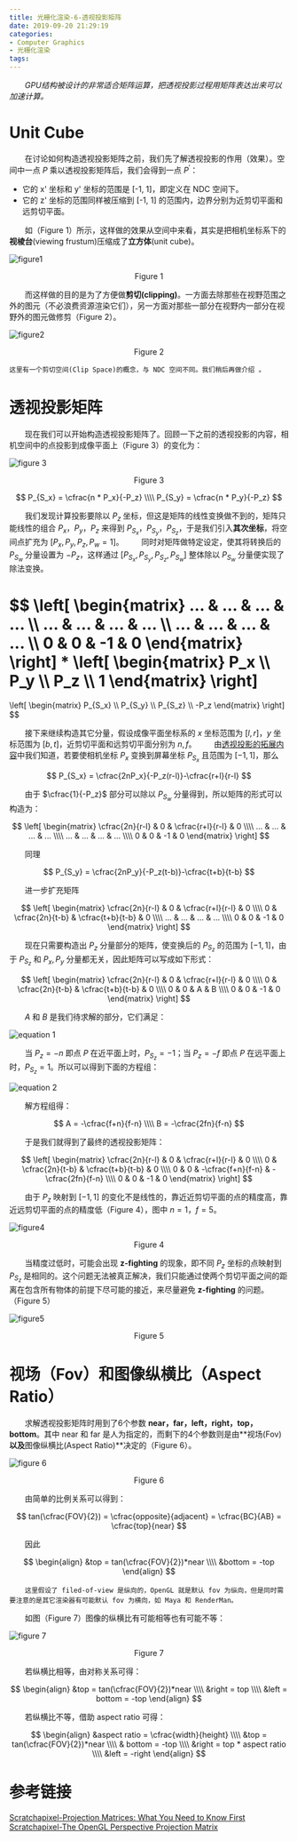 ```yaml
---
title: 光栅化渲染-6-透视投影矩阵
date: 2019-09-20 21:29:19
categories:
- Computer Graphics
- 光栅化渲染
tags:
---
```


　　*GPU结构被设计的非常适合矩阵运算，把透视投影过程用矩阵表达出来可以加速计算。*
<!--more-->

# Unit Cube
　　在讨论如何构造透视投影矩阵之前，我们先了解透视投影的作用（效果）。空间中一点 $P$ 乘以透视投影矩阵后，我们会得到一点 $P^\prime$：

- 它的 x' 坐标和 y' 坐标的范围是 [-1, 1]，即定义在 NDC 空间下。
- 它的 z' 坐标的范围同样被压缩到 [-1, 1] 的范围内，边界分别为近剪切平面和远剪切平面。

　　如（Figure 1）所示，这样做的效果从空间中来看，其实是把相机坐标系下的**视棱台**(viewing frustum)压缩成了**立方体**(unit cube)。

![figure1](/figure1.png)
<center>Figure 1</center>

　　而这样做的目的是为了方便做**剪切(clipping)**。一方面去除那些在视野范围之外的图元（不必浪费资源渲染它们），另一方面对那些一部分在视野内一部分在视野外的图元做修剪（Figure 2）。

![figure2](/figure2.png)
<center>Figure 2</center>

``这里有一个剪切空间(Clip Space)的概念，与 NDC 空间不同。我们稍后再做介绍 。``

# 透视投影矩阵
　　现在我们可以开始构造透视投影矩阵了。回顾一下之前的透视投影的内容，相机空间中的点投影到成像平面上（Figure 3）的变化为：

![figure 3](/figure3.png)
<center>Figure 3</center>

$$
P_{S_x} = \cfrac{n * P_x}{-P_z} \\\\
P_{S_y} = \cfrac{n * P_y}{-P_z}
$$

　　我们发现计算投影要除以 $P_z$ 坐标，但这是矩阵的线性变换做不到的，矩阵只能线性的组合 $P_x$，$P_y$，$P_z$ 来得到 $P_{S_x}$，$P_{S_y}$，$P_{S_z}$，于是我们引入**其次坐标**，将空间点扩充为 $[P_x, P_y, P_z, P_w = 1]$。
　　同时对矩阵做特定设定，使其将转换后的 $P_{S_w}$ 分量设置为 $-P_z$，这样通过 $[P_{S_x}, P_{S_y}, P_{S_z}, P_{S_w}]$ 整体除以 $P_{S_w}$ 分量便实现了除法变换。

$$
\left[
    \begin{matrix}
        ... & ... & ... & ... \\\\
        ... & ... & ... & ... \\\\
        ... & ... & ... & ... \\\\
        0 & 0 & -1 & 0
    \end{matrix}
\right]
\*
\left[
    \begin{matrix}
        P_x \\\\
        P_y \\\\
        P_z \\\\
        1
    \end{matrix}
\right]
= 
\left[
    \begin{matrix}
        P_{S_x} \\\\
        P_{S_y} \\\\
        P_{S_z} \\\\
        -P_z
    \end{matrix}
\right]
$$

　　接下来继续构造其它分量，假设成像平面坐标系的 $x$ 坐标范围为 $[l, r]$，$y$ 坐标范围为 $[b, t]$，近剪切平面和远剪切平面分别为 $n, f$。
　　由[透视投影的拓展内容](https://ain-crad.github.io/2019/08/11/%E5%85%89%E6%A0%85%E5%8C%96%E6%B8%B2%E6%9F%93-2-%E9%80%8F%E8%A7%86%E6%8A%95%E5%BD%B1/#more)中我们知道，若要使相机坐标 $P_x$ 变换到屏幕坐标 $P_{S_x}$ 且范围为 $[-1, 1]$，那么

$$
P_{S_x} = \cfrac{2nP_x}{-P_z(r-l)}-\cfrac{r+l}{r-l}
$$

　　由于 $\cfrac{1}{-P_z}$ 部分可以除以 $P_{S_w}$ 分量得到，所以矩阵的形式可以构造为：

$$
\left[
    \begin{matrix}
        \cfrac{2n}{r-l} & 0 & \cfrac{r+l}{r-l} & 0 \\\\
        ... & ... & ... & ... \\\\
        ... & ... & ... & ... \\\\
        0 & 0 & -1 & 0
    \end{matrix}
\right]
$$

　　同理

$$
P_{S_y} = \cfrac{2nP_y}{-P_z(t-b)}-\cfrac{t+b}{t-b}
$$

　　进一步扩充矩阵

$$
\left[
    \begin{matrix}
        \cfrac{2n}{r-l} & 0 & \cfrac{r+l}{r-l} & 0 \\\\
        0 & \cfrac{2n}{t-b} & \cfrac{t+b}{t-b} & 0 \\\\
        ... & ... & ... & ... \\\\
        0 & 0 & -1 & 0
    \end{matrix}
\right]
$$

　　现在只需要构造出 $P_z$ 分量部分的矩阵，使变换后的 $P_{S_z}$ 的范围为 $[-1, 1]$，由于 $P_{S_z}$ 和 $P_x, P_y$ 分量都无关，因此矩阵可以写成如下形式：

$$
\left[
    \begin{matrix}
        \cfrac{2n}{r-l} & 0 & \cfrac{r+l}{r-l} & 0 \\\\
        0 & \cfrac{2n}{t-b} & \cfrac{t+b}{t-b} & 0 \\\\
        0 & 0 & A & B \\\\
        0 & 0 & -1 & 0
    \end{matrix}
\right]
$$

　　$A$ 和 $B$ 是我们待求解的部分，它们满足：

![equation 1](/equation1.png)

　　当 $P_z = -n$ 即点 $P$ 在近平面上时，$P_{S_z} = -1$；当 $P_z = -f$ 即点 $P$ 在远平面上时，$P_{S_z} = 1$。所以可以得到下面的方程组：

![equation 2](/equation2.png)

　　解方程组得：

$$
A = -\cfrac{f+n}{f-n} \\\\
B = -\cfrac{2fn}{f-n}
$$

　　于是我们就得到了最终的透视投影矩阵：

$$
\left[
    \begin{matrix}
        \cfrac{2n}{r-l} & 0 & \cfrac{r+l}{r-l} & 0 \\\\
        0 & \cfrac{2n}{t-b} & \cfrac{t+b}{t-b} & 0 \\\\
        0 & 0 & -\cfrac{f+n}{f-n} & -\cfrac{2fn}{f-n} \\\\
        0 & 0 & -1 & 0
    \end{matrix}
\right]
$$
   
　　由于 $P_z$ 映射到 $[-1, 1]$ 的变化不是线性的，靠近近剪切平面的点的精度高，靠近远剪切平面的点的精度低（Figure 4），图中 $n = 1$，$f = 5$。

![figure4](/figure4.png)
<center>Figure 4</center>

　　当精度过低时，可能会出现 **z-fighting** 的现象，即不同 $P_z$ 坐标的点映射到 $P_{S_z}$ 是相同的。这个问题无法被真正解决，我们只能通过使两个剪切平面之间的距离在包含所有物体的前提下尽可能的接近，来尽量避免 **z-fighting** 的问题。（Figure 5）

![figure5](/figure5.png)
<center>Figure 5</center>

# 视场（Fov）和图像纵横比（Aspect Ratio）
　　求解透视投影矩阵时用到了6个参数 **near，far，left，right，top，bottom**。其中 near 和 far 是人为指定的，而剩下的4个参数则是由**视场(Fov)**以及**图像纵横比(Aspect Ratio)**决定的（Figure 6）。

![figure 6](/figure6.png)
<center>Figure 6</center>

　　由简单的比例关系可以得到：

$$
tan(\cfrac{FOV}{2}) = \cfrac{opposite}{adjacent} = \cfrac{BC}{AB} = \cfrac{top}{near}
$$

　　因此

$$
\begin{align}
&top = tan(\cfrac{FOV}{2})*near \\\\
&bottom = -top
\end{align}
$$

　　``这里假设了 filed-of-view 是纵向的，OpenGL 就是默认 fov 为纵向，但是同时需要注意的是其它渲染器有可能默认 fov 为横向，如 Maya 和 RenderMan。``

　　如图（Figure 7）图像的纵横比有可能相等也有可能不等：

![figure 7](/figure7.png)
<center>Figure 7</center>

　　若纵横比相等，由对称关系可得：

$$
\begin{align}
&top = tan(\cfrac{FOV}{2})*near \\\\
&right = top \\\\
&left = bottom = -top
\end{align}
$$

　　若纵横比不等，借助 aspect ratio 可得：

$$
\begin{align}
&aspect ratio = \cfrac{width}{height} \\\\
&top = tan(\cfrac{FOV}{2})*near \\\\
& bottom = -top \\\\
&right = top * aspect ratio \\\\
&left = -right
\end{align}
$$

# 参考链接
[Scratchapixel-Projection Matrices: What You Need to Know First](https://www.scratchapixel.com/lessons/3d-basic-rendering/perspective-and-orthographic-projection-matrix/projection-matrices-what-you-need-to-know-first)
[Scratchapixel-The OpenGL Perspective Projection Matrix](https://www.scratchapixel.com/lessons/3d-basic-rendering/perspective-and-orthographic-projection-matrix/opengl-perspective-projection-matrix)
